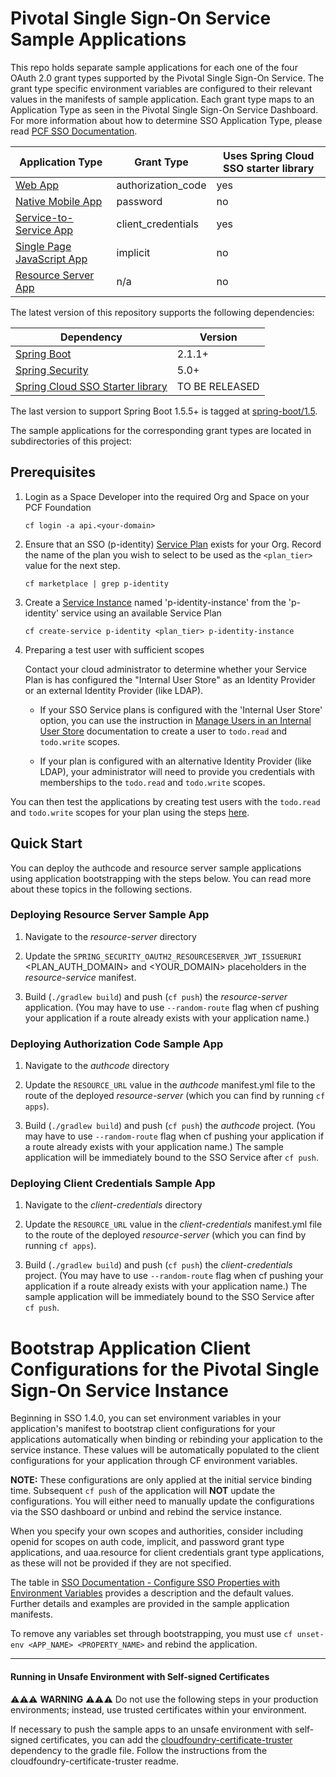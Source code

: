 # Pivotal Single Sign-On Service Sample Applications

This repo holds separate sample applications for each one of the four OAuth 2.0 grant types supported by the Pivotal Single Sign-On Service. The grant type specific environment variables are configured to their relevant values in the manifests of sample application. Each grant type maps to an Application Type as seen in the Pivotal Single Sign-On Service Dashboard. For more information about how to determine SSO Application Type, please read [PCF SSO Documentation](https://docs.pivotal.io/p-identity/determine-type.html).

Application Type  | Grant Type | Uses Spring Cloud SSO starter library
------------- | -------------- | ---------------------
[Web App](/authcode)  | authorization_code | yes
[Native Mobile App](/password)  | password | no
[Service-to-Service App](/client-credentials) | client_credentials | yes
[Single Page JavaScript App](/implicit) | implicit | no
[Resource Server App](/resource-server) | n/a | no

The latest version of this repository supports the following dependencies:

Dependency | Version
------------- | ---------- 
[Spring Boot](https://github.com/spring-projects/spring-boot/tree/2.1.x) | 2.1.1+
[Spring Security](https://github.com/spring-projects/spring-security/tree/5.1.x) | 5.0+ 
[Spring Cloud SSO Starter library](https://github.com/pivotal-cf/java-cfenv/tree/master/java-cfenv-boot-pivotal-sso) | TO BE RELEASED

The last version to support Spring Boot 1.5.5+ is tagged at [spring-boot/1.5](https://github.com/pivotal-cf/identity-sample-apps/releases/tag/spring-boot%2F1.5).

The sample applications for the corresponding grant types are located in subdirectories of this project:  

## Prerequisites

1. Login as a Space Developer into the required Org and Space on your PCF Foundation

       cf login -a api.<your-domain>
        
1. Ensure that an SSO (p-identity) [Service Plan](https://docs.pivotal.io/p-identity/manage-service-plans.html) exists for your Org. Record the name of the plan you wish to select to be used as the `<plan_tier>` value for the next step.

       cf marketplace | grep p-identity

1. Create a [Service Instance](https://docs.pivotal.io/p-identity/manage-service-instances.html) named 'p-identity-instance' from the 'p-identity' service using an available Service Plan

       cf create-service p-identity <plan_tier> p-identity-instance

1. Preparing a test user with sufficient scopes

     Contact your cloud administrator to determine whether your Service Plan is has configured the "Internal User Store" as an Identity Provider or an external Identity Provider (like LDAP).

     - If your SSO Service plans is configured with the 'Internal User Store' option, you can use the instruction in [Manage Users in an Internal User Store](https://docs.pivotal.io/p-identity/manage-users.html) documentation to create a user to `todo.read` and `todo.write` scopes.

     - If your plan is configured with an alternative Identity Provider (like LDAP), your administrator will need to provide you credentials with memberships to the `todo.read` and `todo.write` scopes.

You can then test the applications by creating test users with the `todo.read` and `todo.write` scopes for your plan using the steps [here](https://docs.pivotal.io/p-identity/configure-id-providers.html#add-to-int).

## <a name="quick-start">Quick Start</a>

You can deploy the authcode and resource server sample applications using application bootstrapping with the steps below. You can read more about these topics in the following sections.

### Deploying Resource Server Sample App

1. Navigate to the *resource-server* directory

1. Update the `SPRING_SECURITY_OAUTH2_RESOURCESERVER_JWT_ISSUERURI` <PLAN_AUTH_DOMAIN> and <YOUR_DOMAIN> placeholders in the *resource-service* manifest. 

1. Build (`./gradlew build`) and push (`cf push`) the *resource-server* application. (You may have to use `--random-route` flag when cf pushing your application if a route already exists with your application name.)

### Deploying Authorization Code Sample App

1. Navigate to the *authcode* directory

1. Update the `RESOURCE_URL` value in the *authcode* manifest.yml file to the route of the deployed *resource-server* (which you can find by running `cf apps`).

1. Build (`./gradlew build`) and push (`cf push`) the *authcode* project. (You may have to use `--random-route` flag when cf pushing your application if a route already exists with your application name.) The sample application will be immediately bound to the SSO Service after `cf push`.

### Deploying Client Credentials Sample App

1. Navigate to the *client-credentials* directory

1. Update the `RESOURCE_URL` value in the *client-credentials* manifest.yml file to the route of the deployed *resource-server* (which you can find by running `cf apps`).

1. Build (`./gradlew build`) and push (`cf push`) the *client-credentials* project. (You may have to use `--random-route` flag when cf pushing your application if a route already exists with your application name.) The sample application will be immediately bound to the SSO Service after `cf push`.

# Bootstrap Application Client Configurations for the Pivotal Single Sign-On Service Instance
Beginning in SSO 1.4.0, you can set environment variables in your application's manifest to bootstrap client configurations for your applications automatically when binding or rebinding your application to the service instance. These values will be automatically populated to the client configurations for your application through CF environment variables.

**NOTE:** These configurations are only applied at the initial service binding time. Subsequent `cf push` of the application will **NOT** update the configurations. You will either need to manually update the configurations via the SSO dashboard or unbind and rebind the service instance.

When you specify your own scopes and authorities, consider including openid for scopes on auth code, implicit, and password grant type applications, and uaa.resource for client credentials grant type applications, as these will not be provided if they are not specified.

The table in [SSO Documentation - Configure SSO Properties with Environment Variables](https://docs.pivotal.io/p-identity/configure-apps/index.html#configure) provides a description and the default values. Further details and examples are provided in the sample application manifests.

To remove any variables set through bootstrapping, you must use `cf unset-env <APP_NAME> <PROPERTY_NAME>` and rebind the application.

---

#### Running in Unsafe Environment with Self-signed Certificates

⚠️⚠️⚠️ **WARNING** ⚠️⚠️⚠️ Do not use the following steps in your production environments; instead, use trusted certificates within your environment.

If necessary to push the sample apps to an unsafe environment with self-signed certificates, you can add the [cloudfoundry-certificate-truster](https://github.com/pivotal-cf/cloudfoundry-certificate-truster) dependency to the gradle file. Follow the instructions from the cloudfoundry-certificate-truster readme.
